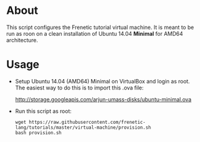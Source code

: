 About
=====

This script configures the Frenetic tutorial virtual machine. It is meant
to be run as roon on a clean installation of Ubuntu 14.04 **Minimal** for
AMD64 architecture.

Usage
=====

- Setup Ubuntu 14.04 (AMD64) Minimal on VirtualBox and login as root.
  The easiest way to do this is to import this .ova file:

    http://storage.googleapis.com/arjun-umass-disks/ubuntu-minimal.ova

- Run this script as root:

  ```
  wget https://raw.githubusercontent.com/frenetic-lang/tutorials/master/virtual-machine/provision.sh
  bash provision.sh
  ```
